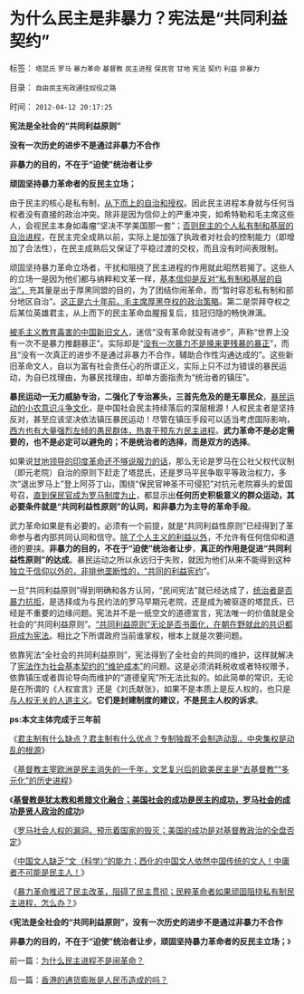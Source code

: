 # 为什么民主是非暴力？宪法是“共同利益契约”

标签： `塔昆氏` `罗马` `暴力革命` `基督教` `民主进程` `保民官` `甘地` `宪法` `契约` `利益` `非暴力` 

目录： `自由民主宪政通往奴役之路`

时间： `2012-04-12 20:17:25`

**宪法是全社会的“共同利益原则”**

**没有一次历史的进步不是通过非暴力不合作**

**非暴力的目的，不在于“迫使”统治者让步**

**顽固坚持暴力革命者的反民主立场；**

由于民主的核心是私有制，[从下而上的自治和授权](../../../2010/8/6/私有制社会的逐级授权，公权和特权的形成，.md)。因此民主进程本身就与任何当权者没有直接的政治冲突。除非是因为信仰上的严重冲突，如希特勒和毛主席这些人，会视民主本身如毒瘤“坚决不学美国那一套”；[否则民主的个人私有制和基层的自治进程](../../../2009/7/13/扩大基层自治权抑制地区分裂倾向.md)，在民主完全成熟以前，实际上是加强了执政者对社会的控制能力（即增加了合法性），在民主成熟后又保证了平稳过渡的交权，而且没有时间表限制。

顽固坚持暴力革命立场者，干扰和阻挠了民主进程的作用就此昭然若揭了。这些人的立场一是因为他们都与纳粹和文革一样，[基本信仰是反对“私有制和基层的自治”，](../../../2009/9/7/盲目反户籍制度声浪.md)充其量是出于厚黑同盟的目的，为了团结你闹革命，而“暂时容忍私有制和部分地区自治”。[这正是六十年前，毛主席厚黑夺权的政治策略](http://darthvad.blog.sohu.com/132380956.html)。第二是崇拜夺权之后某位英雄君主，从上而下的民主革命血腥报复后，挂冠归隐的畅快淋漓。

[被毛主义教育毒害的中国新旧文人](../../../2009/11/12/小农意识的暴力倾向和文革.md)，迷信“没有革命就没有进步”，声称“世界上没有一次不是暴力推翻暴正”。实际却是“[没有一次暴力不是换来更残暴的暴正](../../../2010/3/3/为什么历史治乱循环总是不息更残暴？.md)”，而且“没有一次真正的进步不是通过非暴力不合作，辅助合作性沟通达成的”。这些新旧革命文人，自以为富有社会责任心的所谓正义，实际上只不过为错误的暴民运动，为自已找理由，为暴民找理由，却单方面指责为“统治者的镇压”。

**暴民运动一无力威胁专治，二强化了专治寡头，三首先危及的是无辜民众**，[暴民运动的小农意识斗争文化](../../../2009/8/19/法制“不公平”不是暴力颠覆法制框架的理由.md)，是中国社会民主持续落后的深层根源！人权民主者是坚持反对，甚至应该坚决依法镇压暴民运动！尽管在镇压手段可以适当考虑国际影响，[西方也有大量强烈左倾的愚民群体，热衷干预东方民主进程](../../../2010/1/9/洋权威和您自已的利益！.md)。**武力革命不是必定需要的，也不是必定可以避免的；不是统治者的选择，而是双方的选择**。

如果说[甘地领导的印度革命还不够说服力的话](../../../2009/10/24/暴力的社会价值和非暴力的不合作，及圣雄甘地.md)，那么无论是罗马在公社父权代议制（即元老院）自治的原则下赶走了塔昆氏，还是罗马平民争取平等政治权力，多次“退出罗马上”登上阿芬丁山，围绕“保民官神圣不可侵犯”对抗元老院寡头的爱国号召，[直到保民官成为罗马制度为止](../../../2012/1/3/民主关键在涉私一票否决权；罗马的保民官和美国宪法中的要素.md)，都显示出**任何历史积极意义的群众运动，其必要条件就是“共同利益性原则”的认同，和非暴力为主导的革命手段**。

武力革命如果是有必要的，必须有一个前提，就是“共同利益性原则”已经得到了革命参与者内部共同认同和信守。[除了个人主义的利益以外](../../../2009/9/26/社会进步从“有私”做起.md)，不允许有任何信仰和道德的要挟。**非暴力的目的，不在于“迫使”统治者让步**，**真正的作用是促进“共同利益性原则”的达成**。暴民运动之所以永远归于失败，就因为他们从来不能得到这种[独立于信仰以外的，非排他垄断性的，“共同的利益宪约](../../../2010/12/9/民主并不软弱，民主极其强硬！.md)”。

一旦“共同利益原则”得到明确和各方认同，“民间宪法”就已经达成了，[统治者是否暴力抗拒](../../../2009/10/8/科学发展观建立和谐社会的策略路线图.md)，是选择成为与民约法的罗马早期元老院，还是成为被驱逐的塔昆氏，已经是不重要的边缘问题。宪法并不是一纸空文的道德宣言，宪法唯一的价值就是全社会的“共同利益原则”。[“共同利益原则”无论是否书面化，在朝在野就此的共识都将成为宪法](../../../2007/9/30/民主就是与民约法；法律并不是道德的上层建筑.md)。相比之下所谓政府当前谁掌权，根本上就是次要问题。

依靠宪法“全社会的共同利益原则”，宪法得到了全社会的共同的维护，这样就解决了[宪法作为社会基本契约的“维护成本”](../../../2009/9/3/谁主张谁维护，妥协是实力平衡的结果.md)的问题。这是必须消耗税收或者特权赠予，依靠镇压或者舆论导向而维护的“道德皇宪”所无法比拟的。如此简单的常识，无论是在所谓的《人权宣言》还是《刘氏献张》，如果不是本质上是反人权的，也只是[与人权无关的人道主义](../../../2009/10/29/人道不是人权；人道主义和低人权社会的关系.md)。**它们是封建制度的建议，不是民主人权的诉求**。

**ps:本文主体完成于三年前**

《[君主制有什么缺点？君主制有什么优点？专制独裁不会制造动乱，中央集权是动乱的根源](../../../2012/4/7/君主制的优点和缺点；专制独裁减少了社会的动乱.md)》

《[基督教主宰欧洲是民主消失的一千年，文艺复兴后的欧美民主是“去基督教”“多元化”的历史进程](../../../2012/4/10/基督教主宰欧洲是民主消失的一千年.md)》

《[**基督教是犹太教和希腊文化融合；美国社会的成功是民主的成功，罗马社会的成功是贤人政治的成功**](../../../2012/4/10/美国成功在民主，罗马成功在贤人政治.md)》

《[罗马社会人权的漏洞，预示着国家的毁灭；美国的成功是对基督教政治的全盘否定](../../../2012/4/10/走在罗马帝国两千年前的十字路口.md)》

《[中国文人缺乏“文（科学）”的能力；西化的中国文人依然中国传统的文人！中庸者不可能是民主人！](../../../2012/4/12/国产文人缺乏“文（科学）”能力.md)》

《[暴力革命推迟了民主改革，阻碍了民主贯彻；民粹革命者如果顽固阻挠私有制民主进程，怎么办？](../../../2012/4/12/为什么民主进程不是闹革命？.md)》

《**宪法是全社会的“共同利益原则”，没有一次历史的进步不是通过非暴力不合作**

**非暴力的目的，不在于“迫使”统治者让步，顽固坚持暴力革命者的反民主立场；**》



前一篇：[为什么民主进程不是闹革命？](../../../2012/4/12/为什么民主进程不是闹革命？.md)

后一篇：[香港的通货膨胀是人民币造成的吗？](../../../2012/4/12/香港的通货膨胀是人民币造成的吗？.md)